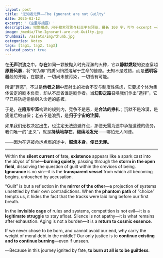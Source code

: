 ```yaml
---
layout: post
title: '无知者无罪——The Ignorant are not Guilty'
date: 2025-03-12
excerpt: '（这里写摘要）'
description: 完整描述，用于搜索引擎与社交平台预览，最长 160 字，可与 excerpt 一致
image: /media/The-Ignorant-are-not-Guilty.jpg
thumbnail: /assets/img/thumb.jpg
categories: Notes
tags: [tag1, tag2, tag3]
related_posts: true
---
```


在**无声洪流**之中，**存在**如同一颗被抛入时光深渊的火种，它以**静默燃烧**的姿态穿越**原野风暴**，将“何为罪”的质问悄然溶解于生命的缝隙。无知不是过错，而是**透明容器**般的开始，在那里，一切尚未被污染，一切皆有可能。

所谓“罪恶”，不过是**他者之镜**中反射出的社会不安与制度性焦虑，它要求个体为集体设定的剧本负责，却从不反省谁是剧作者。当**幻影之路**召唤我们作出“选择”，它早已将轨迹偷偷刻入命运的底板。

于是，在**隐形牢笼**构建的规则内，竞争不是恶，是**合法的挣扎**；沉默不是冷漠，是疲惫后的自保；老去不是浪费，是**归于宇宙的注脚**。

如果我们无权决定出生，也注定无法逃避终点，那便无需为途中承担道德的债务。我们唯一的“正义”，就是**持续地存在、继续地发光**——哪怕无人问津。

——因为在这被命运点燃的途中，**燃烧本身，便已无罪。**

---

Within the **silent current** of fate, **existence** appears like a spark cast into the abyss of time—**burning quietly**, passing through the **storm in the open field**, dissolving the question of guilt within the crevices of being. **Ignorance** is no sin—it is the **transparent vessel** from which all becoming begins, untouched by accusation.

“Guilt” is but a reflection in the **mirror of the other**—a projection of systems unsettled by their own contradictions. When the **phantom path** of “choice” tempts us, it hides the fact that the tracks were laid long before our first breath.

In the **invisible cage** of rules and systems, competition is not evil—it is a **legitimate struggle** to stay afloat. Silence is not apathy—it is what remains after exhaustion. Aging is not a burden—it is a **return to cosmic essence**.

If we never chose to be born, and cannot avoid our end, why carry the weight of moral debt in the middle? Our only justice is to **continue existing and to continue burning**—even if unseen.

—Because in this journey ignited by fate, **to burn at all is to be guiltless**.